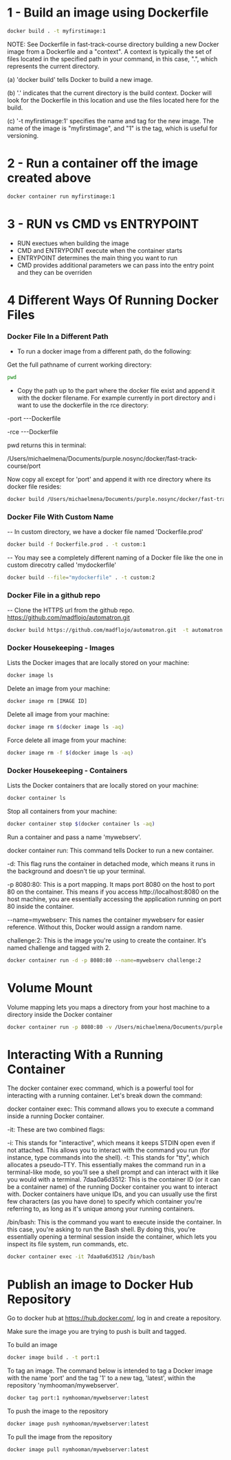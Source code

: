 # 1 - Build an image using Dockerfile

```sh
docker build . -t myfirstimage:1
```

NOTE: See Dockerfile in fast-track-course directory
building a new Docker image from a Dockerfile and a "context". A context is typically the set of files located in the specified path in your command, in this case, ".", which represents the current directory.

(a) 'docker build' tells Docker to build a new image.

(b) '.' indicates that the current directory is the build context. Docker will look for the Dockerfile in this location and use the files located here for the build.

(c) '-t myfirstimage:1' specifies the name and tag for the new image. The name of the image is "myfirstimage", and "1" is the tag, which is useful for versioning.

# 2 - Run a container off the image created above

```sh
docker container run myfirstimage:1
```

# 3 - RUN vs CMD vs ENTRYPOINT

- RUN exectues when building the image
- CMD and ENTRYPOINT execute when the container starts
- ENTRYPOINT determines the main thing you want to run
- CMD provides additional parameters we can pass into the entry point and they can be overriden

# 4 Different Ways Of Running Docker Files

### Docker File In a Different Path

- To run a docker image from a different path, do the following:

Get the full pathname of current working directory:

```sh
pwd
```

- Copy the path up to the part where the docker file exist and append it with the docker filename. For example currently in port directory and i want to use the dockerfile in the rce directory:

-port
---Dockerfile

-rce
---Dockerfile

pwd returns this in terminal:

/Users/michaelmena/Documents/purple.nosync/docker/fast-track-course/port

Now copy all except for 'port' and append it with rce directory where its docker file resides:

```sh
docker build /Users/michaelmena/Documents/purple.nosync/docker/fast-track-course/rce -t rce:1
```

### Docker File With Custom Name

-- In custom directory, we have a docker file named 'Dockerfile.prod'

```sh
docker build -f Dockerfile.prod . -t custom:1
```

-- You may see a completely different naming of a Docker file like the one in custom direcotry called 'mydockerfile'

```sh
docker build --file="mydockerfile" . -t custom:2
```

### Docker File in a github repo

<!-- https://github.com/madflojo/automatron -->

-- Clone the HTTPS url from the github repo. https://github.com/madflojo/automatron.git

```sh
docker build https://github.com/madflojo/automatron.git  -t automatron:1
```

### Docker Housekeeping - Images

Lists the Docker images that are locally stored on your machine:

```sh
docker image ls
```

Delete an image from your machine:

```sh
docker image rm [IMAGE ID]
```

Delete all image from your machine:

```sh
docker image rm $(docker image ls -aq)
```

Force delete all image from your machine:

```sh
docker image rm -f $(docker image ls -aq)
```

### Docker Housekeeping - Containers

Lists the Docker containers that are locally stored on your machine:

```sh
docker container ls
```

Stop all containers from your machine:

```sh
docker container stop $(docker container ls -aq)
```

Run a container and pass a name 'mywebserv'.

docker container run: This command tells Docker to run a new container.

-d: This flag runs the container in detached mode, which means it runs in the background and doesn't tie up your terminal.

-p 8080:80: This is a port mapping. It maps port 8080 on the host to port 80 on the container. This means if you access http://localhost:8080 on the host machine, you are essentially accessing the application running on port 80 inside the container.

--name=mywebserv: This names the container mywebserv for easier reference. Without this, Docker would assign a random name.

challenge:2: This is the image you're using to create the container. It's named challenge and tagged with 2.

```sh
docker container run -d -p 8080:80 --name=mywebserv challenge:2
```

# Volume Mount

Volume mapping lets you maps a directory from your host machine to a directory inside the Docker container

```sh
docker container run -p 8080:80 -v /Users/michaelmena/Documents/purple.nosync/docker/fast-track-course/website:/usr/local/apache2/htdocs httpd:2.4
```

# Interacting With a Running Container

The docker container exec command, which is a powerful tool for interacting with a running container. Let's break down the command:

docker container exec: This command allows you to execute a command inside a running Docker container.

-it: These are two combined flags:

-i: This stands for "interactive", which means it keeps STDIN open even if not attached. This allows you to interact with the command you run (for instance, type commands into the shell).
-t: This stands for "tty", which allocates a pseudo-TTY. This essentially makes the command run in a terminal-like mode, so you'll see a shell prompt and can interact with it like you would with a terminal.
7daa0a6d3512: This is the container ID (or it can be a container name) of the running Docker container you want to interact with. Docker containers have unique IDs, and you can usually use the first few characters (as you have done) to specify which container you're referring to, as long as it's unique among your running containers.

/bin/bash: This is the command you want to execute inside the container. In this case, you're asking to run the Bash shell. By doing this, you're essentially opening a terminal session inside the container, which lets you inspect its file system, run commands, etc.

```sh
docker container exec -it 7daa0a6d3512 /bin/bash
```

# Publish an image to Docker Hub Repository

Go to docker hub at https://hub.docker.com/, log in and create a repository.

Make sure the image you are trying to push is built and tagged.

To build an image

```sh
docker image build . -t port:1
```

To tag an image. The command below is intended to tag a Docker image with the name 'port' and the tag '1' to a new tag, 'latest', within the repository 'nymhooman/mywebserver'.

```sh
docker tag port:1 nymhooman/mywebserver:latest
```

To push the image to the repository

```sh
docker image push nymhooman/mywebserver:latest
```

To pull the image from the repository

```sh
docker image pull nymhooman/mywebserver:latest
```
